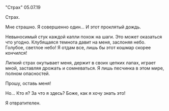 "Cтрах" 05.07.19

Страх.

Мне страшно. Я совершенно один... И этот проклятый дождь.

Невыносимый стук каждой капли похож на шаги. Это может оказаться что угодно. Клубящаяся темнота давит на меня, заслоняя небо. Голубое, светлое небо! Я отдам все, лишь бы этот кошмар скорее кончился!

Липкий страх окутывает меня, держит в своих цепких лапах, играет мной, заставляя дрожать и сомневаться. Я лишь песчинка в этом мире, полном опасностей.

Прошу, оставь меня!

Но... Кто я? За что я здесь? Боже, как я хочу знать это!

Я отвратителен.

